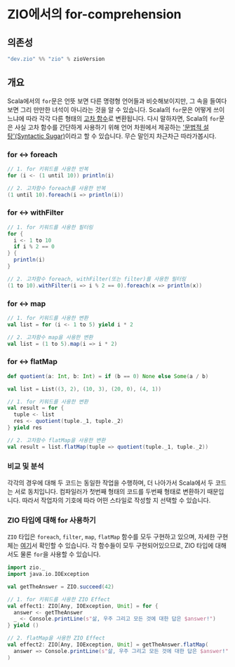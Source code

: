 # ZIO에서의 for-comprehension
## 의존성
```scala
"dev.zio" %% "zio" % zioVersion
```

## 개요
Scala에서의 `for`문은 언뜻 보면 다른 명령형 언어들과 비슷해보이지만, 그 속을 들여다보면 그리 만만한 녀석이 아니라는 것을 알 수 있습니다. Scala의 `for`문은 어떻게 쓰이느냐에 따라 각각 다른 형태의 [고차 함수](https://ko.wikipedia.org/wiki/%EA%B3%A0%EC%B0%A8_%ED%95%A8%EC%88%98)로 변환됩니다. 다시 말하자면, Scala의 `for`문은 사실 고차 함수를 간단하게 사용하기 위해 언어 차원에서 제공하는 ['문법적 설탕'(Syntactic Sugar)](https://hjaem.info/articles/kr_2008_1)이라고 할 수 있습니다. 무슨 말인지 차근차근 따라가봅시다.

### for <-> foreach
```scala
// 1. for 키워드를 사용한 반복
for (i <- (1 until 10)) println(i)

// 2. 고차함수 foreach를 사용한 반복
(1 until 10).foreach(i => println(i))
```

### for <-> withFilter
```scala
// 1. for 키워드를 사용한 필터링
for {
  i <- 1 to 10
  if i % 2 == 0
} {
  println(i)
}

// 2. 고차함수 foreach, withFilter(또는 filter)를 사용한 필터링
(1 to 10).withFilter(i => i % 2 == 0).foreach(x => println(x))
```

### for <-> map
```scala
// 1. for 키워드를 사용한 변환
val list = for (i <- 1 to 5) yield i * 2

// 2. 고차함수 map을 사용한 변환
val list = (1 to 5).map(i => i * 2)
```

### for <-> flatMap
```scala
def quotient(a: Int, b: Int) = if (b == 0) None else Some(a / b)

val list = List((3, 2), (10, 3), (20, 0), (4, 1))

// 1. for 키워드를 사용한 변환
val result = for {
  tuple <- list
  res <- quotient(tuple._1, tuple._2)
} yield res

// 2. 고차함수 flatMap을 사용한 변환
val result = list.flatMap(tuple => quotient(tuple._1, tuple._2))
```

### 비교 및 분석
각각의 경우에 대해 두 코드는 동일한 작업을 수행하며, 더 나아가서 Scala에서 두 코드는 서로 동치입니다. 컴파일러가 첫번째 형태의 코드를 두번째 형태로 변환하기 때문입니다. 따라서 작업자의 기호에 따라 어떤 스타일로 작성할 지 선택할 수 있습니다.

### ZIO 타입에 대해 for 사용하기
`ZIO` 타입은 `foreach`, `filter`, `map`, `flatMap` 함수를 모두 구현하고 있으며, 자세한 구현체는 [여기](https://github.com/zio/zio/blob/series/2.x/core/shared/src/main/scala/zio/ZIO.scala)서 확인할 수 있습니다. 각 함수들이 모두 구현되어있으므로, ZIO 타입에 대해서도 물론 `for`을 사용할 수 있습니다.

```scala
import zio._
import java.io.IOException

val getTheAnswer = ZIO.succeed(42)

// 1. for 키워드를 사용한 ZIO Effect
val effect1: ZIO[Any, IOException, Unit] = for {
  answer <- getTheAnswer
  _ <- Console.printLine(s"삶, 우주 그리고 모든 것에 대한 답은 $answer!")
} yield ()

// 2. flatMap을 사용한 ZIO Effect
val effect2: ZIO[Any, IOException, Unit] = getTheAnswer.flatMap(
  answer => Console.printLine(s"삶, 우주 그리고 모든 것에 대한 답은 $answer!")
)
```